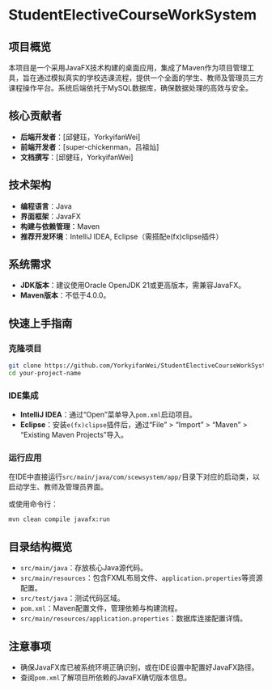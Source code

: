 # StudentElectiveCourseWorkSystem

## 项目概览

本项目是一个采用JavaFX技术构建的桌面应用，集成了Maven作为项目管理工具，旨在通过模拟真实的学校选课流程，提供一个全面的学生、教师及管理员三方课程操作平台。系统后端依托于MySQL数据库，确保数据处理的高效与安全。

## 核心贡献者
<!-- TODO 修改贡献者列表 -->
- **后端开发者**：[邱健珏，YorkyifanWei]
- **前端开发者**：[super-chickenman，吕祖灿]
- **文档撰写**：[邱健珏，YorkyifanWei]

## 技术架构

- **编程语言**：Java
- **界面框架**：JavaFX
- **构建与依赖管理**：Maven
- **推荐开发环境**：IntelliJ IDEA, Eclipse（需搭配e(fx)clipse插件）

## 系统需求

- **JDK版本**：建议使用Oracle OpenJDK 21或更高版本，需兼容JavaFX。
- **Maven版本**：不低于4.0.0。

## 快速上手指南

### 克隆项目

``` bash
git clone https://github.com/YorkyifanWei/StudentElectiveCourseWorkSystem.git
cd your-project-name
```

### IDE集成

- **IntelliJ IDEA**：通过“Open”菜单导入`pom.xml`启动项目。
- **Eclipse**：安装`e(fx)clipse`插件后，通过“File” > “Import” > “Maven” > “Existing Maven Projects”导入。

### 运行应用

在IDE中直接运行`src/main/java/com/scewsystem/app/`目录下对应的启动类，以启动学生、教师及管理员界面。

或使用命令行：

``` bash
mvn clean compile javafx:run
```

## 目录结构概览

- `src/main/java`：存放核心Java源代码。
- `src/main/resources`：包含FXML布局文件、`application.properties`等资源配置。
- `src/test/java`：测试代码区域。
- `pom.xml`：Maven配置文件，管理依赖与构建流程。
- `src/main/resources/application.properties`：数据库连接配置详情。

## 注意事项

- 确保JavaFX库已被系统环境正确识别，或在IDE设置中配置好JavaFX路径。
- 查阅`pom.xml`了解项目所依赖的JavaFX确切版本信息。
